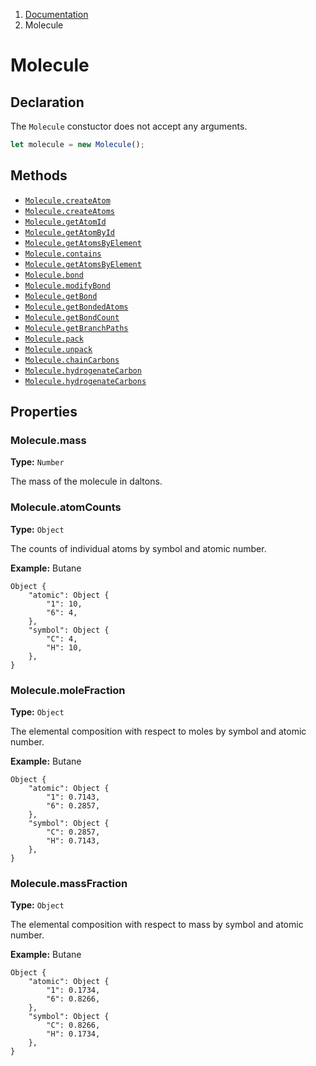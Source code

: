 <nav aria-label="breadcrumb">
  <ol class="breadcrumb">
    <li class="breadcrumb-item"><a href="/doc/">Documentation</a></li>
    <li class="breadcrumb-item active" aria-current="page">Molecule</li>
  </ol>
</nav>

# Molecule

## Declaration

The `Molecule` constuctor does not accept any arguments.

```js
let molecule = new Molecule();
```

## Methods

- [`Molecule.createAtom`](/doc/molecule/create-atom/)
- [`Molecule.createAtoms`](/doc/molecule/create-atoms/)
- [`Molecule.getAtomId`](/doc/molecule/get-atom-id/)
- [`Molecule.getAtomById`](/doc/molecule/get-atom-by-id/)
- [`Molecule.getAtomsByElement`](/doc/molecule/get-atoms-by-element/)
- [`Molecule.contains`](/doc/molecule/contains/)
- [`Molecule.getAtomsByElement`](/doc/molecule/get-atoms-by-element/)
- [`Molecule.bond`](/doc/molecule/bond/)
- [`Molecule.modifyBond`](/doc/molecule/modify-bond/)
- [`Molecule.getBond`](/doc/molecule/get-bond/)
- [`Molecule.getBondedAtoms`](/doc/molecule/get-bonded-atoms/)
- [`Molecule.getBondCount`](/doc/molecule/get-bond-count/)
- [`Molecule.getBranchPaths`](/doc/molecule/get-branch-paths/)
- [`Molecule.pack`](/doc/molecule/pack/)
- [`Molecule.unpack`](/doc/molecule/unpack/)
- [`Molecule.chainCarbons`](/doc/molecule/chain-carbons/)
- [`Molecule.hydrogenateCarbon`](/doc/molecule/hydrogenate-carbon/)
- [`Molecule.hydrogenateCarbons`](/doc/molecule/hydrogenate-carbons/)

## Properties

### Molecule.mass

**Type:** `Number`

The mass of the molecule in daltons. 

### Molecule.atomCounts

**Type:** `Object`

The counts of individual atoms by symbol and atomic number.

**Example:** Butane
```
Object {
    "atomic": Object {
        "1": 10,
        "6": 4,
    },
    "symbol": Object {
        "C": 4,
        "H": 10,
    },
}
```

### Molecule.moleFraction

**Type:** `Object`

The elemental composition with respect to moles by symbol and atomic number.

**Example:** Butane
```
Object {
    "atomic": Object {
        "1": 0.7143,
        "6": 0.2857,
    },
    "symbol": Object {
        "C": 0.2857,
        "H": 0.7143,
    },
}
```

### Molecule.massFraction

**Type:** `Object`

The elemental composition with respect to mass by symbol and atomic number.

**Example:** Butane
```
Object {
    "atomic": Object {
        "1": 0.1734,
        "6": 0.8266,
    },
    "symbol": Object {
        "C": 0.8266,
        "H": 0.1734,
    },
}
```